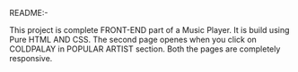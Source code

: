 README:-

This project is complete FRONT-END part of a Music Player.
It is build using Pure HTML AND CSS.
The second page openes when you click on COLDPALAY in POPULAR ARTIST section.
Both the pages are completely responsive.